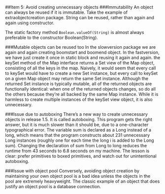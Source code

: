 ##Item 5: Avoid creating unnecessary objects
###Immutability
An object can always be reused if it is immutable. Take the example of extraobjectcreation package.
String can be reused, rather than again and again using constructor.

The static factory method ```Boolean.valueOf(String)``` is almost always preferable to the constructor Boolean(String).

###Mutable objects can be reused too
In the slowversion package we are again and again creating boomstart and boomend object. 
In the fastversion, we have just create it once in static block and reusing it again and again.
the keySet method of the Map interface returns a Set view of the
Map object, consisting of all the keys in the map. Naively, it would seem that every
call to keySet would have to create a new Set instance, but every call to keySet
on a given Map object may return the same Set instance. Although the returned
Set instance is typically mutable, all of the returned objects are functionally identical:
when one of the returned objects changes, so do all the others because
they’re all backed by the same Map instance. While it is harmless to create multiple
instances of the keySet view object, it is also unnecessary.

###Issue due to autoboxing
There’s a new way to create unnecessary objects in release 1.5. It is called autoboxing.
This program gets the right answer, but it is much slower than it should be,
due to a one-character typographical error. The variable sum is declared as a Long
instead of a long, which means that the program constructs about 231 unnecessary
Long instances (roughly one for each time the long i is added to the Long sum).
Changing the declaration of sum from Long to long reduces the runtime from 43
seconds to 6.8 seconds on my machine. The lesson is clear: prefer primitives to
boxed primitives, and watch out for unintentional autoboxing.

###Issue with object pool
Conversely, avoiding object creation by maintaining your own object pool is a
bad idea unless the objects in the pool are extremely heavyweight. The classic
example of an object that does justify an object pool is a database connection.



